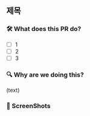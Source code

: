 ## 제목

### 🛠️ What does this PR do?
- [ ] 1
- [ ] 2
- [ ] 3

### 🔍 Why are we doing this?
(text)

### 📸 ScreenShots
[]()
